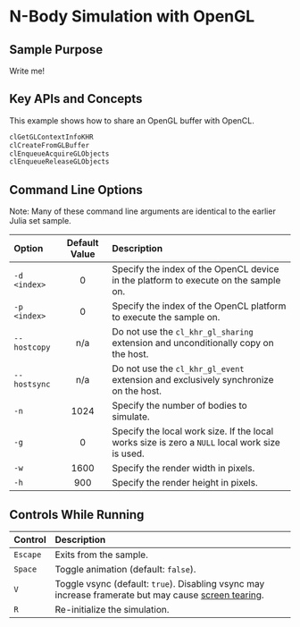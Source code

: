 # N-Body Simulation with OpenGL

## Sample Purpose

Write me!

## Key APIs and Concepts

This example shows how to share an OpenGL buffer with OpenCL.

```c
clGetGLContextInfoKHR
clCreateFromGLBuffer
clEnqueueAcquireGLObjects
clEnqueueReleaseGLObjects
```

## Command Line Options

Note: Many of these command line arguments are identical to the earlier Julia set sample.

| Option | Default Value | Description |
|:--|:-:|:--|
| `-d <index>` | 0 | Specify the index of the OpenCL device in the platform to execute on the sample on.
| `-p <index>` | 0 | Specify the index of the OpenCL platform to execute the sample on.
| `--hostcopy` | n/a | Do not use the `cl_khr_gl_sharing` extension and unconditionally copy on the host.
| `--hostsync` | n/a | Do not use the `cl_khr_gl_event` extension and exclusively synchronize on the host.
| `-n` | 1024 | Specify the number of bodies to simulate.
| `-g` | 0| Specify the local work size.  If the local works size is zero a `NULL` local work size is used.
| `-w` | 1600 | Specify the render width in pixels.
| `-h` | 900 | Specify the render height in pixels.

## Controls While Running

| Control | Description |
|:--|:--|
| `Escape` | Exits from the sample.
| `Space` | Toggle animation (default: `false`).
| `V` | Toggle vsync (default: `true`). Disabling vsync may increase framerate but may cause [screen tearing](https://en.wikipedia.org/wiki/Screen_tearing).
| `R` | Re-initialize the simulation.
